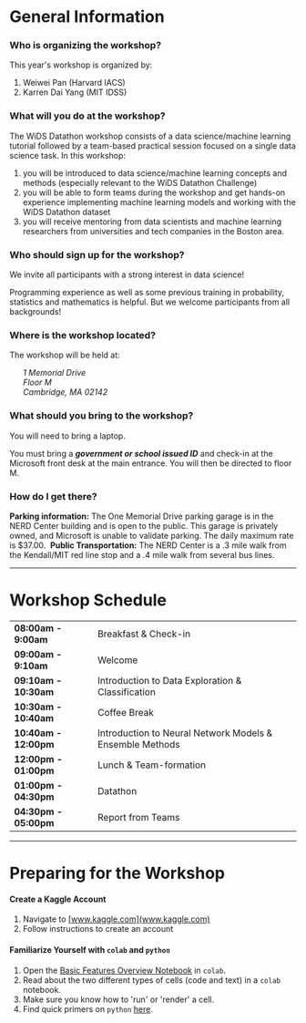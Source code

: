 # General Information

### Who is organizing the workshop?

This year's workshop is organized by:
1. Weiwei Pan (Harvard IACS)
2. Karren Dai Yang (MIT IDSS)

### What will you do at the workshop?
The WiDS  Datathon workshop consists of a data science/machine learning tutorial followed by a team-based practical session focused on a single data science task. In this workshop:
1.  you will be introduced to data science/machine learning concepts and methods (especially relevant to the WiDS Datathon Challenge)
2.  you will be able to form teams during the workshop and get hands-on experience implementing machine learning models and working with the WiDS Datathon dataset 
3.  you will receive mentoring from data scientists and machine learning researchers from universities and tech companies in the Boston area.

### Who should sign up for the workshop?
We invite all participants with a strong interest in data science! 

Programming experience as well as some previous training in probability, statistics and mathematics is helpful. But we welcome participants from all backgrounds!

### Where is the workshop located?

The workshop will be held at:

&nbsp;&nbsp;&nbsp;&nbsp;&nbsp;&nbsp;*1 Memorial Drive*<br>
&nbsp;&nbsp;&nbsp;&nbsp;&nbsp;&nbsp;*Floor M*<br>
&nbsp;&nbsp;&nbsp;&nbsp;&nbsp;&nbsp;*Cambridge, MA 02142*

### What should you bring to the workshop?
You will need to bring a laptop. 

You must bring a ***government or school issued ID*** and check-in at the Microsoft front desk at the main entrance. You will then be directed to floor M. 

### How do I get there?

**Parking information:** The One Memorial Drive parking garage is in the NERD Center building and is open to the public. This garage is privately owned, and Microsoft is unable to validate parking. The daily maximum rate is $37.00. 
​
**Public Transportation:** The NERD Center is a .3 mile walk from the Kendall/MIT red line stop and a .4 mile walk from several bus lines.

---

# Workshop Schedule
<table>
  <tr>
    <td><b>08:00am - 9:00am</b></td>
    <td>Breakfast & Check-in</td>
  </tr>
  <tr>
    <td><b>09:00am - 9:10am</b></td>
    <td>Welcome</td>
  </tr>
  <tr>
    <td><b>09:10am - 10:30am</b></td> 
    <td>Introduction to Data Exploration & Classification</td>
  </tr>
  <tr>
    <td><b>10:30am - 10:40am</b></td> 
    <td>Coffee Break</td>
  </tr>
  <tr>
    <td><b>10:40am - 12:00pm</b></td> 
    <td>Introduction to Neural Network Models & Ensemble Methods</td>
  </tr>
  <tr>
    <td><b>12:00pm - 01:00pm</b></td> 
    <td>Lunch & Team-formation</td>
  </tr>
  <tr>
    <td><b>01:00pm - 04:30pm</b></td> 
    <td>Datathon</td>
  </tr>
  <tr>
    <td><b>04:30pm - 05:00pm</b></td> 
    <td>Report from Teams</td>
  </tr>
</table>

---

# Preparing for the Workshop

#### Create a Kaggle Account
1. Navigate to [www.kaggle.com](www.kaggle.com)
2. Follow instructions to create an account

#### Familiarize Yourself with `colab` and `python`
1. Open the [Basic Features Overview Notebook](https://colab.research.google.com/notebooks/basic_features_overview.ipynb) in `colab`.
2. Read about the two different types of cells (code and text) in a `colab` notebook.
3. Make sure you know how to 'run' or 'render' a cell.
4. Find quick primers on `python` [here](https://ehmatthes.github.io/pcc/cheatsheets/README.html).

